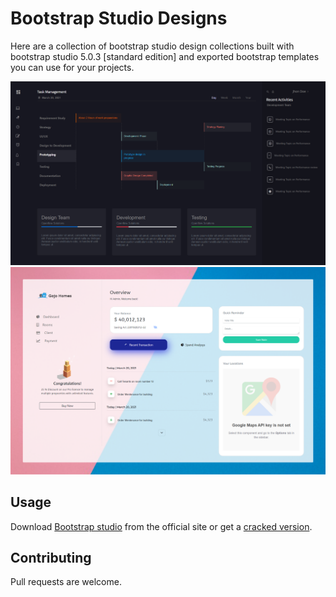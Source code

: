# Bootstrap Studio Designs

Here are a collection of bootstrap studio design collections built with bootstrap studio 5.0.3 [standard edition] and exported bootstrap templates you can use for your projects.

![screenshot](https://raw.githubusercontent.com/Beek-Kefyalew/Bootstrap-Studio-Designs/main/Screenshots/Task%20Management%20Dashboard.png?token=AGUJZJIMZWBA3FEESOVMX73AT6MIM)
![screenshot](https://raw.githubusercontent.com/Beek-Kefyalew/Bootstrap-Studio-Designs/main/Screenshots/Property%20Management%20Dashboard.png?token=AGUJZJM67NLWSYTMG5EUVULAT6MPQ)


## Usage

Download [Bootstrap studio](https://bootstrapstudio.io/) from the official site or get a [cracked version](https://mazterize.net/bootstrap-studio-crack/).

## Contributing
Pull requests are welcome.
